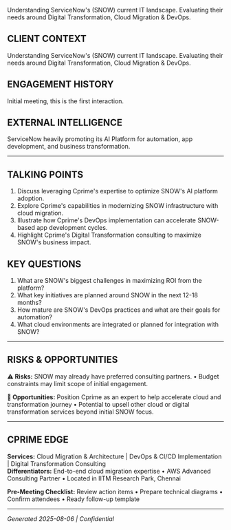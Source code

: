 Understanding ServiceNow's (SNOW) current IT landscape. Evaluating their needs around Digital Transformation, Cloud Migration & DevOps.

## CLIENT CONTEXT
Understanding ServiceNow's (SNOW) current IT landscape. Evaluating their needs around Digital Transformation, Cloud Migration & DevOps.

## ENGAGEMENT HISTORY
Initial meeting, this is the first interaction.

## EXTERNAL INTELLIGENCE
ServiceNow heavily promoting its AI Platform for automation, app development, and business transformation.

---

## TALKING POINTS
1. Discuss leveraging Cprime's expertise to optimize SNOW's AI platform adoption.
2. Explore Cprime's capabilities in modernizing SNOW infrastructure with cloud migration.
3. Illustrate how Cprime's DevOps implementation can accelerate SNOW-based app development cycles.
4. Highlight Cprime's Digital Transformation consulting to maximize SNOW's business impact.

## KEY QUESTIONS
1. What are SNOW's biggest challenges in maximizing ROI from the platform?
2. What key initiatives are planned around SNOW in the next 12-18 months?
3. How mature are SNOW's DevOps practices and what are their goals for automation?
4. What cloud environments are integrated or planned for integration with SNOW?

---

## RISKS & OPPORTUNITIES

**⚠️ Risks:** SNOW may already have preferred consulting partners. • Budget constraints may limit scope of initial engagement.

**🚀 Opportunities:** Position Cprime as an expert to help accelerate cloud and transformation journey • Potential to upsell other cloud or digital transformation services beyond initial SNOW focus.

---

## CPRIME EDGE
**Services:** Cloud Migration & Architecture | DevOps & CI/CD Implementation | Digital Transformation Consulting  
**Differentiators:** End-to-end cloud migration expertise • AWS Advanced Consulting Partner • Located in IITM Research Park, Chennai

**Pre-Meeting Checklist:** Review action items • Prepare technical diagrams • Confirm attendees • Ready follow-up template

---
*Generated 2025-08-06 | Confidential*